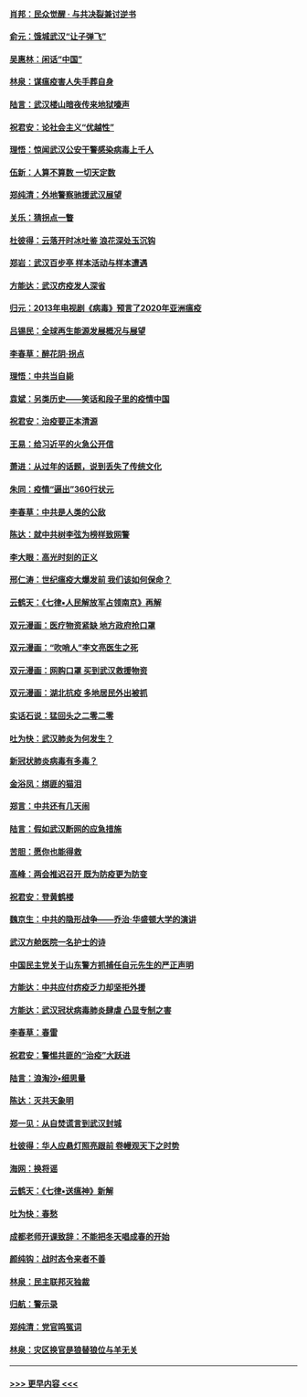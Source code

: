 #### [肖邦：民众觉醒 · 与共决裂兼讨逆书](../pages/nsc993/n11898435.md?t=02270602) 
#### [俞元：饿城武汉“让子弹飞”](../pages/nsc993/n11898344.md?t=02270602) 
#### [吴惠林：闲话“中国”](../pages/nsc993/n11898182.md?t=02270602) 
#### [林泉：谋瘟疫害人失手葬自身](../pages/nsc993/n11897892.md?t=02270602) 
#### [陆言：武汉楼山暗夜传来地狱嚎声](../pages/nsc993/n11897033.md?t=02270602) 
#### [祝君安：论社会主义“优越性”](../pages/nsc993/n11897005.md?t=02270602) 
#### [理悟：惊闻武汉公安干警感染病毒上千人](../pages/nsc993/n11896947.md?t=02270602) 
#### [伍新：人算不算数 一切天定数](../pages/nsc993/n11893372.md?t=02270602) 
#### [郑纯清：外地警察驰援武汉展望](../pages/nsc993/n11893115.md?t=02270602) 
#### [关乐：猜拐点一瞥](../pages/nsc993/n11893020.md?t=02270602) 
#### [杜彼得：云落开时冰吐鉴 浪花深处玉沉钩](../pages/nsc993/n11892107.md?t=02270602) 
#### [郑岩：武汉百步亭 样本活动与样本遭遇](../pages/nsc993/n11892310.md?t=02270602) 
#### [方能达：武汉疠疫发人深省](../pages/nsc993/n11891376.md?t=02270602) 
#### [归元：2013年电视剧《病毒》预言了2020年亚洲瘟疫](../pages/nsc993/n11891126.md?t=02270602) 
#### [吕锡民：全球再生能源发展概况与展望](../pages/nsc993/n11890613.md?t=02270602) 
#### [李春草：醉花阴·拐点](../pages/nsc993/n11890567.md?t=02270602) 
#### [理悟：中共当自毙](../pages/nsc993/n11890559.md?t=02270602) 
#### [袁斌：另类历史——笑话和段子里的疫情中国](../pages/nsc993/n11889243.md?t=02270602) 
#### [祝君安：治疫要正本清源](../pages/nsc993/n11889085.md?t=02270602) 
#### [王易：给习近平的火急公开信](../pages/nsc993/n11888225.md?t=02270602) 
#### [萧进：从过年的话题，说到丢失了传统文化](../pages/nsc993/n11887732.md?t=02270602) 
#### [朱同：疫情“逼出”360行状元](../pages/nsc993/n11887678.md?t=02270602) 
#### [李春草：中共是人类的公敌](../pages/nsc993/n11887656.md?t=02270602) 
#### [陈达：就中共树李弦为榜样致网警](../pages/nsc993/n11887625.md?t=02270602) 
#### [李大眼：高光时刻的正义](../pages/nsc993/n11887585.md?t=02270602) 
#### [邢仁涛：世纪瘟疫大爆发前 我们该如何保命？](../pages/nsc993/n11887535.md?t=02270602) 
#### [云鹤天：《七律▪人民解放军占领南京》再解](../pages/nsc993/n11887524.md?t=02270602) 
#### [双元漫画：医疗物资紧缺 地方政府抢口罩](../pages/nsc993/n11884744.md?t=02270602) 
#### [双元漫画：“吹哨人”李文亮医生之死](../pages/nsc993/n11884705.md?t=02270602) 
#### [双元漫画：网购口罩 买到武汉救援物资](../pages/nsc993/n11884670.md?t=02270602) 
#### [双元漫画：湖北抗疫 多地居民外出被抓](../pages/nsc993/n11884643.md?t=02270602) 
#### [实话石说：猛回头之二零二零](../pages/nsc993/n11883968.md?t=02270602) 
#### [吐为快：武汉肺炎为何发生？](../pages/nsc993/n11882180.md?t=02270602) 
#### [新冠状肺炎病毒有多毒？](../pages/nsc993/n11881790.md?t=02270602) 
#### [金浴凤：绑匪的猫泪](../pages/nsc993/n11880664.md?t=02270602) 
#### [郑言：中共还有几天闹](../pages/nsc993/n11880645.md?t=02270602) 
#### [陆言：假如武汉断网的应急措施](../pages/nsc993/n11880619.md?t=02270602) 
#### [苦胆：愿你也能得救](../pages/nsc993/n11880601.md?t=02270602) 
#### [高峰：两会推迟召开  既为防疫更为防变](../pages/nsc993/n11879977.md?t=02270602) 
#### [祝君安：登黄鹤楼](../pages/nsc993/n11880583.md?t=02270602) 
#### [魏京生：中共的隐形战争——乔治‧华盛顿大学的演讲](../pages/nsc993/n11879765.md?t=02270602) 
#### [武汉方舱医院一名护士的诗](../pages/nsc993/n11878480.md?t=02270602) 
#### [中国民主党关于山东警方抓捕任自元先生的严正声明](../pages/nsc993/n11877506.md?t=02270602) 
#### [方能达：中共应付疠疫乏力却坚拒外援](../pages/nsc993/n11877497.md?t=02270602) 
#### [方能达：武汉冠状病毒肺炎肆虐 凸显专制之害](../pages/nsc993/n11877475.md?t=02270602) 
#### [李春草：春雷](../pages/nsc993/n11876287.md?t=02270602) 
#### [祝君安：警惕共匪的“治疫”大跃进](../pages/nsc993/n11876084.md?t=02270602) 
#### [陆言：浪淘沙•细思量](../pages/nsc993/n11876071.md?t=02270602) 
#### [陈达：灭共天象明](../pages/nsc993/n11876063.md?t=02270602) 
#### [郑一见：从自焚谎言到武汉封城](../pages/nsc993/n11875621.md?t=02270602) 
#### [杜彼得：华人应悬灯照亮跟前 卷幔观天下之时势](../pages/nsc993/n11874822.md?t=02270602) 
#### [海网：换将谣](../pages/nsc993/n11873712.md?t=02270602) 
#### [云鹤天：《七律▪送瘟神》新解](../pages/nsc993/n11873598.md?t=02270602) 
#### [吐为快：春愁](../pages/nsc993/n11872801.md?t=02270602) 
#### [成都老师开课致辞：不能把冬天唱成春的开始](../pages/nsc993/n11872653.md?t=02270602) 
#### [颜纯钩：战时态令来者不善](../pages/nsc993/n11872011.md?t=02270602) 
#### [林泉：民主联邦灭独裁](../pages/nsc993/n11870998.md?t=02270602) 
#### [归航：警示录](../pages/nsc993/n11870963.md?t=02270602) 
#### [郑纯清：党官鸣冤词](../pages/nsc993/n11870938.md?t=02270602) 
#### [林泉：灾区换官是狼替狼位与羊无关](../pages/nsc993/n11870896.md?t=02270602) 

----
#### [ >>> 更早内容 <<< ](../indexes/nsc993-earlier.md)
